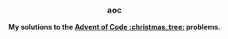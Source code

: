 <h3 align="center">aoc</h3>

<p align="center">
  <b>My solutions to the <a href="https://adventofcode.com/">Advent of Code :christmas_tree:</a> problems.</b>
</p>
